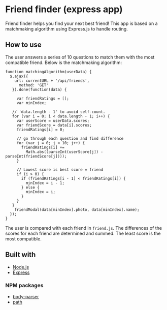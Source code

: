 # Friend finder (express app)
Friend finder helps you find your next best friend! This app is based on a matchmaking algorithm using Express.js to handle routing.
## How to use
The user answers a series of 10 questions to match them with the most compatible friend. Below is the matchmaking algorithm:
```
function matchingAlgorithm(userData) {
  $.ajax({
    url: currentURL + '/api/friends',
      method: 'GET'
   }).done(function(data) {

     var friendRatings = [];
     var minIndex;

   // 'data.length - 1' to avoid self-count.
   for (var i = 0; i < data.length - 1; i++) {
     var userScore = userData.scores;
     var friendScore = data[i].scores;
     friendRatings[i] = 0;

     // go through each question and find difference
     for (var j = 0; j < 10; j++) {
       friendRatings[i] +=
         Math.abs((parseInt(userScore[j]) - parseInt(friendScore[j])));
     }

     // Lowest score is best score = friend
     if (i > 0) {
       if (friendRatings[i - 1] < friendRatings[i]) {
         minIndex = i - 1;
       } else {
         minIndex = i;
       }
     }
   }
    friendModal(data[minIndex].photo, data[minIndex].name);
  });
}
```
The user is compared with each friend in `friend.js`. The differences of the scores for each friend are determined and summed. The least score is the most compatible.
## Built with
* [Node.js](https://nodejs.org/en/)
* [Express](https://expressjs.com/)
### NPM packages
* [body-parser](https://www.npmjs.com/package/body-parser)
* [path](https://www.npmjs.com/package/path)
